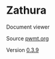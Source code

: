 # Zathura

Document viewer

Source [pwmt.org](https://git.pwmt.org/pwmt/zathura)

Version [0.3.9](https://git.pwmt.org/pwmt/zathura/tags/0.3.9)
